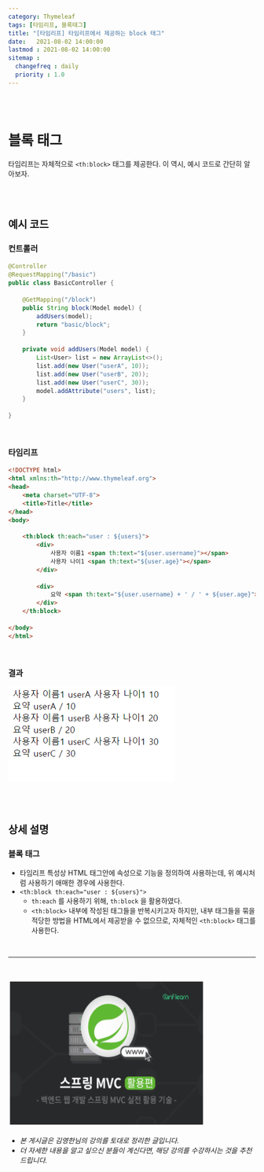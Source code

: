 ```yaml
---
category: Thymeleaf
tags: [타임리프, 블록태그]
title: "[타임리프] 타임리프에서 제공하는 block 태그"
date:   2021-08-02 14:00:00 
lastmod : 2021-08-02 14:00:00
sitemap :
  changefreq : daily
  priority : 1.0
---
```


<br/><br/>

# 블록 태그

타임리프는 자체적으로 `<th:block>` 태그를 제공한다. 이 역시, 예시 코드로 간단히 알아보자.

<br><br>

## 예시 코드

### 컨트롤러

```java
@Controller
@RequestMapping("/basic")
public class BasicController {

	@GetMapping("/block")
	public String block(Model model) {
		addUsers(model);
		return "basic/block";
	}

	private void addUsers(Model model) {
		List<User> list = new ArrayList<>();
		list.add(new User("userA", 10));
		list.add(new User("userB", 20));
		list.add(new User("userC", 30));
		model.addAttribute("users", list);
	}

}
```

<br>

### 타임리프

```html
<!DOCTYPE html>
<html xmlns:th="http://www.thymeleaf.org">
<head>
	<meta charset="UTF-8">
	<title>Title</title>
</head>
<body>

	<th:block th:each="user : ${users}">
		<div>
			사용자 이름1 <span th:text="${user.username}"></span>
			사용자 나이1 <span th:text="${user.age}"></span>
		</div>
		
		<div>
			요약 <span th:text="${user.username} + ' / ' + ${user.age}"></span>
		</div>
	</th:block>

</body>
</html>
```

<br>

### 결과

![결과](/assets/img/2021-08-02-THYMELEAF_BlockTag/Untitled%2015.png)

<br><br>

## 상세 설명

### 블록 태그

- 타임리프 특성상 HTML 태그안에 속성으로 기능을 정의하여 사용하는데, 위 예시처럼 사용하기 애매한 경우에 사용한다.
- `<th:block th:each="user : ${users}">`
    - `th:each` 를 사용하기 위해, `th:block` 을 활용하였다.
    - `<th:block>` 내부에 작성된 태그들을 반복시키고자 하지만, 내부 태그들을 묶을 적당한 방법을 HTML에서 제공받을 수 없으므로, 자체적인 `<th:block>` 태그를 사용한다.

<br>

---

<br>

<a href="https://inf.run/YPER"><img src="/assets/img/Inflearn_Spring_MVC2/logo.png" width="400px" height="300px"></a>

- *본 게시글은 김영한님의 강의를 토대로 정리한 글입니다.*
- *더 자세한 내용을 알고 싶으신 분들이 계신다면, 해당 강의를 수강하시는 것을 추천드립니다.*